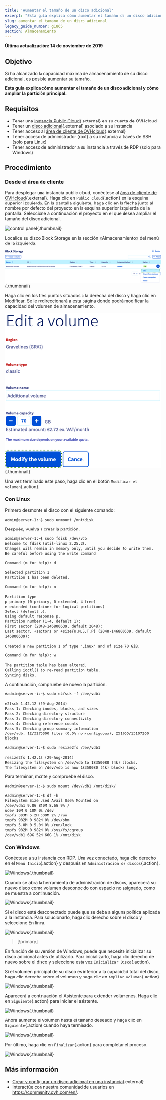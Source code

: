 ```yaml
---
title: 'Aumentar el tamaño de un disco adicional'
excerpt: "Esta guía explica cómo aumentar el tamaño de un disco adicional y cómo ampliar la partición principal.''"
slug: aumentar_el_tamano_de_un_disco_adicional
legacy_guide_number: g1865
section: Almacenamiento
---
```


**Última actualización: 14 de noviembre de 2019**

## Objetivo

Si ha alcanzado la capacidad máxima de almacenamiento de su disco adicional, es posible aumentar su tamaño. 

**Esta guía explica cómo aumentar el tamaño de un disco adicional y cómo ampliar la partición principal.**

## Requisitos

* Tener una [instancia Public Cloud](https://www.ovh.com/world/es/public-cloud/){.external} en su cuenta de OVHcloud
* Tener un [disco adicional](https://www.ovh.com/world/es/public-cloud/block-storage/){.external} asociado a su instancia
* Tener acceso al [área de cliente de OVHcloud](https://ca.ovh.com/auth/?action=gotomanager){.external}
* Tener acceso de administrador (root) a su instancia a través de SSH (solo para Linux)
* Tener acceso de administrador a su instancia a través de RDP (solo para Windows)

## Procedimiento

### Desde el área de cliente

Para desplegar una instancia public cloud, conéctese al [área de cliente de OVHcloud](https://ca.ovh.com/auth/?action=gotomanager){.external}. Haga clic en `Public Cloud`{.action} en la esquina superior izquierda. En la pantalla siguiente, haga clic en la flecha junto al nombre por defecto del proyecto en la esquina superior izquierda de la pantalla. Seleccione a continuación el proyecto en el que desea ampliar el tamaño del disco adicional.

![control panel](images/select_project.png){.thumbnail}

Localice su disco Block Storage en la sección «Almacenamiento» del menú de la izquierda.

![control panel](images/increase-disk-02.png){.thumbnail}

Haga clic en los tres puntos situados a la derecha del disco y haga clic en Modificar. Se le redireccionará a esta página donde podrá modificar la capacidad del volumen de almacenamiento.

![control panel](images/increase-disk-03.png){.thumbnail}

Una vez terminado este paso, haga clic en el botón `Modificar el volumen`{.action}.


### Con Linux

Primero desmonte el disco con el siguiente comando:

```
admin@server-1:~$ sudo unmount /mnt/disk
```

Después, vuelva a crear la partición.

```
admin@server-1:~$ sudo fdisk /dev/vdb
Welcome to fdisk (util-linux 2.25.2).
Changes will remain in memory only, until you decide to write them.
Be careful before using the write command
```

```
Command (m for help): d

Selected partition 1
Partition 1 has been deleted.
```

```
Command (m for help): n

Partition type
p primary (0 primary, 0 extended, 4 free)
e extended (container for logical partitions)
Select (default p):
Using default response p.
Partition number (1-4, default 1):
First sector (2048-146800639, default 2048):
Last sector, +sectors or +size{K,M,G,T,P} (2048-146800639, default 146800639):

Created a new partition 1 of type 'Linux' and of size 70 GiB.
```

```
Command (m for help): w

The partition table has been altered.
Calling ioctl() to re-read partition table.
Syncing disks.
```

A continuación, compruebe de nuevo la partición.

```
#admin@server-1:~$ sudo e2fsck -f /dev/vdb1

e2fsck 1.42.12 (29-Aug-2014)
Pass 1: Checking inodes, blocks, and sizes
Pass 2: Checking directory structure
Pass 3: Checking directory connectivity
Pass 4: Checking reference counts
Pass 5: Checking group summary information
/dev/vdb: 12/3276800 files (0.0% non-contiguous), 251700/13107200 blocks
```

```
#admin@server-1:~$ sudo resize2fs /dev/vdb1

resize2fs 1.42.12 (29-Aug-2014)
Resizing the filesystem on /dev/vdb to 18350080 (4k) blocks.
The filesystem on /dev/vdb is now 18350080 (4k) blocks long.
```

Para terminar, monte y compruebe el disco.

```
#admin@server-1:~$ sudo mount /dev/vdb1 /mnt/disk/
```

```
#admin@server-1:~$ df -h
Filesystem Size Used Avail Use% Mounted on
/dev/vda1 9.8G 840M 8.6G 9% /
udev 10M 0 10M 0% /dev
tmpfs 393M 5.2M 388M 2% /run
tmpfs 982M 0 982M 0% /dev/shm
tmpfs 5.0M 0 5.0M 0% /run/lock
tmpfs 982M 0 982M 0% /sys/fs/cgroup
/dev/vdb1 69G 52M 66G 1% /mnt/disk
```

### Con Windows

Conéctese a su instancia con RDP. Una vez conectado, haga clic derecho en el `Menú Inicio`{.action} y después en `Administración de discos`{.action}.

![Windows](images/increase-disk-04.png){.thumbnail}

Cuando se abra la herramienta de administración de discos, aparecerá su nuevo disco como volumen desconocido con espacio no asignado, como se muestra a continuación.

![Windows](images/increase-disk-05.png){.thumbnail}

Si el disco está desconectado puede que se deba a alguna política aplicada a la instancia. Para solucionarlo, haga clic derecho sobre el disco y seleccione En línea.

![Windows](images/increase-disk-06.png){.thumbnail}

> [!primary]
>
En función de su versión de Windows, puede que necesite inicializar su disco adicional antes de utilizarlo. Para inicializarlo, haga clic derecho de nuevo sobre el disco y seleccione esta vez `Inicializar Disco`{.action}.
>

Si el volumen principal de su disco es inferior a la capacidad total del disco, haga clic derecho sobre el volumen y haga clic en `Ampliar volumen`{.action}

![Windows](images/increase-disk-07.png){.thumbnail}

Aparecerá a continuación el Asistente para extender volúmenes. Haga clic en `Siguiente`{.action} para iniciar el asistente.

![Windows](images/increase-disk-08.png){.thumbnail}

Ahora aumente el volumen hasta el tamaño deseado y haga clic en `Siguiente`{.action} cuando haya terminado.

![Windows](images/increase-disk-09.png){.thumbnail}

Por último, haga clic en `Finalizar`{.action} para completar el proceso.

![Windows](images/increase-disk-10.png){.thumbnail}

## Más información

* [Crear y configurar un disco adicional en una instancia](../crear_y_configurar_un_disco_adicional_en_una_instancia/){.external}
* Interactúe con nuestra comunidad de usuarios en <https://community.ovh.com/en/>.
